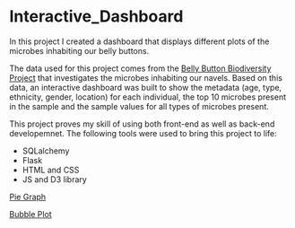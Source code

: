 # Interactive_Dashboard
In this project I created a dashboard that displays different plots of the microbes inhabiting our belly buttons. 

The data used for this project comes from the [Belly Button Biodiversity Project](http://robdunnlab.com/projects/belly-button-biodiversity/) that investigates the microbes inhabiting our navels. Based on this data, an interactive dashboard was built to show the metadata (age, type, ethnicity, gender, location) for each individual, the top 10 microbes present in the sample and the sample values for all types of microbes present. 

This project proves my skill of using both front-end as well as back-end developemnet. The following tools were used to bring this project to life:
- SQLalchemy
- Flask
- HTML and CSS
- JS and D3 library

[Pie Graph](pie_chart_example.png)

[Bubble Plot](bubble_plot_example.png)


